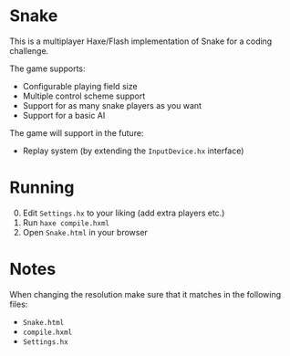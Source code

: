 # Snake
This is a multiplayer Haxe/Flash implementation of Snake for a coding challenge.

The game supports:

* Configurable playing field size
* Multiple control scheme support
* Support for as many snake players as you want
* Support for a basic AI

The game will support in the future:

* Replay system (by extending the ``InputDevice.hx`` interface)


# Running
0. Edit ``Settings.hx`` to your liking (add extra players etc.)
1. Run ``haxe compile.hxml``
2. Open ``Snake.html`` in your browser

# Notes
When changing the resolution make sure that it matches in the following files:
* ``Snake.html``
* ``compile.hxml``
* ``Settings.hx``